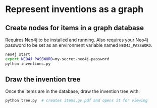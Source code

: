 # Represent inventions as a graph

## Create nodes for items in a graph database

Requires Neo4j to be installed and running. Also requires your Neo4j password to be set as an environment variable named `NEO4J_PASSWORD`.

```bash
neo4j start
export NEO4J_PASSWORD=my-secret-neo4j-password
python inventions.py
```

## Draw the invention tree

Once the items are in the database, draw the invention tree with:

```bash
python tree.py  # creates items.gv.pdf and opens it for viewing
```
